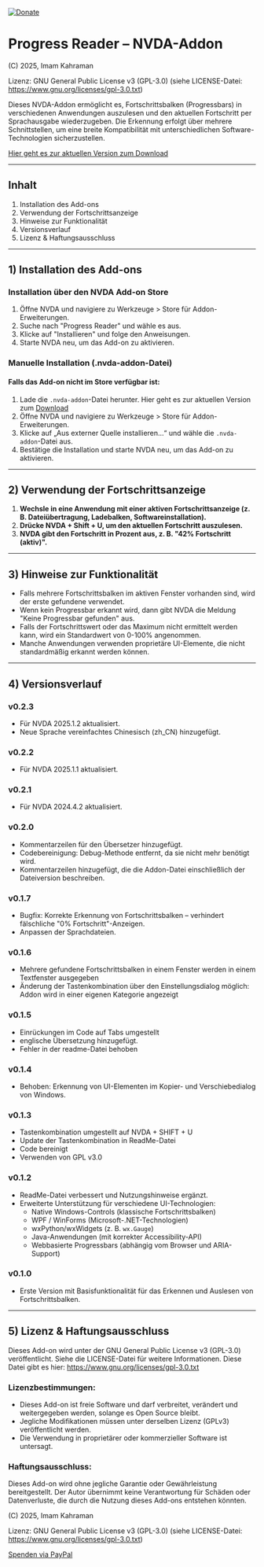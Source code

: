 [![Donate](https://img.shields.io/badge/Donate-PayPal-green.svg)](https://www.paypal.com/donate/?hosted_button_id=DB9N3QDZLR822)

# Progress Reader – NVDA-Addon
(C) 2025, Imam Kahraman

Lizenz: GNU General Public License v3 (GPL-3.0) (siehe LICENSE-Datei: https://www.gnu.org/licenses/gpl-3.0.txt)

Dieses NVDA-Addon ermöglicht es, Fortschrittsbalken (Progressbars) in verschiedenen Anwendungen auszulesen und den aktuellen Fortschritt per Sprachausgabe wiederzugeben. Die Erkennung erfolgt über mehrere Schnittstellen, um eine breite Kompatibilität mit unterschiedlichen Software-Technologien sicherzustellen.

[Hier geht es zur aktuellen Version zum Download](https://davidacm.github.io/getlatest/gh/vbprofi/Progress-Reader-NVDA-Addon/)

---

## Inhalt

1. Installation des Add-ons
2. Verwendung der Fortschrittsanzeige
3. Hinweise zur Funktionalität
4. Versionsverlauf
5. Lizenz & Haftungsausschluss

---

## 1) Installation des Add-ons

### Installation über den NVDA Add-on Store
1. Öffne NVDA und navigiere zu Werkzeuge > Store für Addon-Erweiterungen.
2. Suche nach "Progress Reader" und wähle es aus.
3. Klicke auf "Installieren" und folge den Anweisungen.
4. Starte NVDA neu, um das Add-on zu aktivieren.

### Manuelle Installation (.nvda-addon-Datei)
#### Falls das Add-on nicht im Store verfügbar ist:
1. Lade die `.nvda-addon`-Datei herunter. Hier geht es zur aktuellen Version zum [Download](https://davidacm.github.io/getlatest/gh/vbprofi/Progress-Reader-NVDA-Addon/)
2. Öffne NVDA und navigiere zu Werkzeuge > Store für Addon-Erweiterungen.
3. Klicke auf „Aus externer Quelle installieren…“ und wähle die `.nvda-addon`-Datei aus.
4. Bestätige die Installation und starte NVDA neu, um das Add-on zu aktivieren.

---

## 2) Verwendung der Fortschrittsanzeige

1. **Wechsle in eine Anwendung mit einer aktiven Fortschrittsanzeige (z. B. Dateiübertragung, Ladebalken, Softwareinstallation).**
2. **Drücke NVDA + Shift + U, um den aktuellen Fortschritt auszulesen.**
3. **NVDA gibt den Fortschritt in Prozent aus, z. B. "42% Fortschritt (aktiv)".**

---

## 3) Hinweise zur Funktionalität

- Falls mehrere Fortschrittsbalken im aktiven Fenster vorhanden sind, wird der erste gefundene verwendet.
- Wenn kein Progressbar erkannt wird, dann gibt NVDA die Meldung "Keine Progressbar gefunden" aus.
- Falls der Fortschrittswert oder das Maximum nicht ermittelt werden kann, wird ein Standardwert von 0-100% angenommen.
- Manche Anwendungen verwenden proprietäre UI-Elemente, die nicht standardmäßig erkannt werden können.

---

## 4) Versionsverlauf

### v0.2.3
- Für NVDA 2025.1.2 aktualisiert.
- Neue Sprache vereinfachtes Chinesisch (zh_CN) hinzugefügt.

### v0.2.2
- Für NVDA 2025.1.1 aktualisiert.

### v0.2.1
- Für NVDA 2024.4.2 aktualisiert.


### v0.2.0
- Kommentarzeilen für den Übersetzer hinzugefügt.
- Codebereinigung: Debug-Methode entfernt, da sie nicht mehr benötigt wird.
- Kommentarzeilen hinzugefügt, die die Addon-Datei einschließlich der Dateiversion beschreiben.

### v0.1.7
- Bugfix: Korrekte Erkennung von Fortschrittsbalken – verhindert fälschliche "0% Fortschritt"-Anzeigen.
- Anpassen der Sprachdateien.

### v0.1.6
- Mehrere gefundene Fortschrittsbalken in einem Fenster werden in einem Textfenster ausgegeben
- Änderung der Tastenkombination über den Einstellungsdialog möglich: Addon wird in einer eigenen Kategorie angezeigt

### v0.1.5
- Einrückungen im Code auf Tabs umgestellt
- englische Übersetzung hinzugefügt.
- Fehler in der readme-Datei behoben

### v0.1.4
- Behoben: Erkennung von UI-Elementen im Kopier- und Verschiebedialog von Windows.

### v0.1.3
- Tastenkombination umgestellt auf NVDA + SHIFT + U
- Update der Tastenkombination in ReadMe-Datei
- Code bereinigt
- Verwenden von GPL v3.0

### v0.1.2
- ReadMe-Datei verbessert und Nutzungshinweise ergänzt.
- Erweiterte Unterstützung für verschiedene UI-Technologien:
  - Native Windows-Controls (klassische Fortschrittsbalken)
  - WPF / WinForms (Microsoft-.NET-Technologien)
  - wxPython/wxWidgets (z. B. `wx.Gauge`)
  - Java-Anwendungen (mit korrekter Accessibility-API)
  - Webbasierte Progressbars (abhängig vom Browser und ARIA-Support)

### v0.1.0
- Erste Version mit Basisfunktionalität für das Erkennen und Auslesen von Fortschrittsbalken.

---

## 5) Lizenz & Haftungsausschluss  

Dieses Add-on wird unter der GNU General Public License v3 (GPL-3.0) veröffentlicht. Siehe die LICENSE-Datei für weitere Informationen. Diese Datei gibt es hier: https://www.gnu.org/licenses/gpl-3.0.txt

### Lizenzbestimmungen:
- Dieses Add-on ist freie Software und darf verbreitet, verändert und weitergegeben werden, solange es Open Source bleibt.  
- Jegliche Modifikationen müssen unter derselben Lizenz (GPLv3) veröffentlicht werden.
- Die Verwendung in proprietärer oder kommerzieller Software ist untersagt.

### Haftungsausschluss:
Dieses Add-on wird ohne jegliche Garantie oder Gewährleistung bereitgestellt. Der Autor übernimmt keine Verantwortung für Schäden oder Datenverluste, die durch die Nutzung dieses Add-ons entstehen könnten.

(C) 2025, Imam Kahraman

Lizenz: GNU General Public License v3 (GPL-3.0) (siehe LICENSE-Datei: https://www.gnu.org/licenses/gpl-3.0.txt)

[Spenden via PayPal](https://www.paypal.com/donate/?hosted_button_id=DB9N3QDZLR822)
